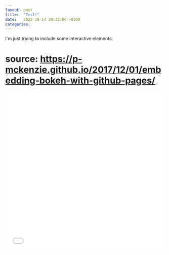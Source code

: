 ```yaml
---
layout: post
title:  "Test!"
date:   2022-10-14 20:32:00 +0200
categories: 
---
```


I'm just trying to include some interactive elements:
# source:  https://p-mckenzie.github.io/2017/12/01/embedding-bokeh-with-github-pages/

<iframe src="/flowers.html"
    sandbox="allow-same-origin allow-scripts"
    width="100%"
    height="500"
    scrolling="no"
    seamless="seamless"
    frameborder="0">
</iframe>
